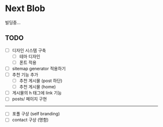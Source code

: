# Next Blob

빌딩중...

## TODO

- [ ] 디자인 시스템 구축
  - [ ] 테마 디자인
  - [ ] 폰트 적용
- [ ] sitemap generator 적용하기
- [ ] 추천 기능 추가
  - [ ] 추천 게시물 (post 하단)
  - [ ] 추천 게시물 (home)
- [ ] 게시물의 h 태그에 link 기능
- [ ] posts/ 페이지 구현

---

- [ ] 포폴 구상 (self branding)
- [ ] contact 구상 (명함)

